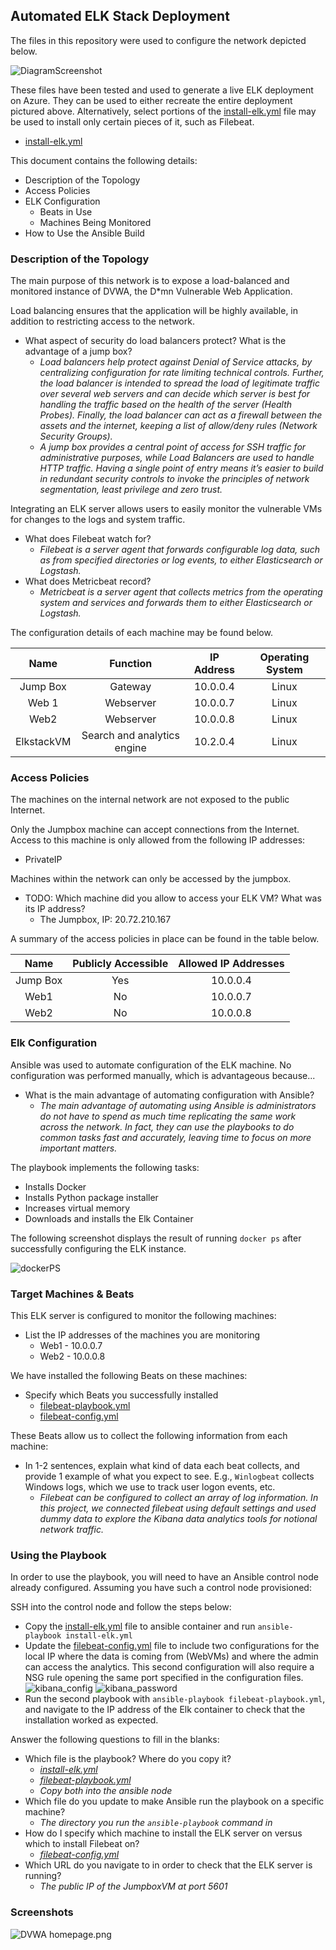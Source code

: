 ## Automated ELK Stack Deployment

The files in this repository were used to configure the network depicted below.

![DiagramScreenshot](Images/DiagramScreenshot.png)

These files have been tested and used to generate a live ELK deployment on Azure. They can be used to either recreate the entire deployment pictured above. Alternatively, select portions of the [install-elk.yml](install-elk.yml) file may be used to install only certain pieces of it, such as Filebeat.

  - [install-elk.yml](install-elk.yml)

This document contains the following details:
- Description of the Topology
- Access Policies
- ELK Configuration
  - Beats in Use
  - Machines Being Monitored
- How to Use the Ansible Build


### Description of the Topology

The main purpose of this network is to expose a load-balanced and monitored instance of DVWA, the D*mn Vulnerable Web Application.

Load balancing ensures that the application will be highly available, in addition to restricting access to the network.
- What aspect of security do load balancers protect? What is the advantage of a jump box?
  - *Load balancers help protect against Denial of Service attacks, by centralizing configuration for rate limiting technical controls. Further, the load balancer is intended to spread the load of legitimate traffic over several web servers and can decide which server is best for handling the traffic based on the health of the server (Health Probes). Finally, the load balancer can act as a firewall between the assets and the internet, keeping a list of allow/deny rules (Network Security Groups).*
  - *A jump box provides a central point of access for SSH traffic for administrative purposes, while Load Balancers are used to handle HTTP traffic. Having a single point of entry means it’s easier to build in redundant security controls to invoke the principles of network segmentation, least privilege and zero trust.*


Integrating an ELK server allows users to easily monitor the vulnerable VMs for changes to the logs and system traffic.
- What does Filebeat watch for?
  - *Filebeat is a server agent that forwards configurable log data, such as from specified directories or log events, to either Elasticsearch or Logstash.* 
- What does Metricbeat record?
  - *Metricbeat is a server agent that collects metrics from the operating system and services and forwards them to either Elasticsearch or Logstash.*

The configuration details of each machine may be found below.

|    Name    |           Function          | IP Address | Operating System |
|:----------:|:---------------------------:|:----------:|:----------------:|
| Jump Box   | Gateway                     | 10.0.0.4   | Linux            |
| Web 1      | Webserver                   | 10.0.0.7   | Linux            |
| Web2       | Webserver                   | 10.0.0.8   | Linux            |
| ElkstackVM | Search and analytics engine | 10.2.0.4   | Linux            |

### Access Policies

The machines on the internal network are not exposed to the public Internet. 

Only the Jumpbox machine can accept connections from the Internet. Access to this machine is only allowed from the following IP addresses:
- PrivateIP

Machines within the network can only be accessed by the jumpbox.
- TODO: Which machine did you allow to access your ELK VM? What was its IP address?
  - The Jumpbox, IP: 20.72.210.167

A summary of the access policies in place can be found in the table below.

|   Name   | Publicly Accessible | Allowed IP Addresses |
|:--------:|:-------------------:|:--------------------:|
| Jump Box | Yes                 | 10.0.0.4             |
| Web1     | No                  | 10.0.0.7             |
| Web2     | No                  | 10.0.0.8             |

### Elk Configuration

Ansible was used to automate configuration of the ELK machine. No configuration was performed manually, which is advantageous because...
- What is the main advantage of automating configuration with Ansible?
  - *The main advantage of automating using Ansible is administrators do not have to spend as much time replicating the same work across the network. In fact, they can use the playbooks to do common tasks fast and accurately, leaving time to focus on more important matters.* 

The playbook implements the following tasks:
  - Installs Docker
  - Installs Python package installer
  - Increases virtual memory 
  - Downloads and installs the Elk Container

The following screenshot displays the result of running `docker ps` after successfully configuring the ELK instance.

![dockerPS](Images/readme-docker_ps.png)

### Target Machines & Beats
This ELK server is configured to monitor the following machines:
- List the IP addresses of the machines you are monitoring
  - Web1 - 10.0.0.7
  - Web2 - 10.0.0.8

We have installed the following Beats on these machines:
- Specify which Beats you successfully installed
  - [filebeat-playbook.yml](filebeat-playbook.yml)
  - [filebeat-config.yml](filebeat-config.yml)

These Beats allow us to collect the following information from each machine:
- In 1-2 sentences, explain what kind of data each beat collects, and provide 1 example of what you expect to see. E.g., `Winlogbeat` collects Windows logs, which we use to track user logon events, etc.
  - *Filebeat can be configured to collect an array of log information. In this project, we connected filebeat using default settings and used dummy data to explore the Kibana data analytics tools for notional network traffic.*

### Using the Playbook
In order to use the playbook, you will need to have an Ansible control node already configured. Assuming you have such a control node provisioned: 

SSH into the control node and follow the steps below:
- Copy the [install-elk.yml](install-elk.yml) file to ansible container and run `ansible-playbook install-elk.yml`
- Update the [filebeat-config.yml](filebeat-config.yml) file to include two configurations for the local IP where the data is coming from (WebVMs) and where the admin can access the analytics. This second configuration will also require a NSG rule opening the same port specified in the configuration files. 
  ![kibana_config](Images/kibana_config.png)
  ![kibana_password](Images/kibana_password.png)
- Run the second playbook with `ansible-playbook filebeat-playbook.yml`, and navigate to the IP address of the Elk container to check that the installation worked as expected.

Answer the following questions to fill in the blanks:
- Which file is the playbook? Where do you copy it?
  - *[install-elk.yml](install-elk.yml)*
  - *[filebeat-playbook.yml](filebeat-playbook.yml)*
  - *Copy both into the ansible node*
- Which file do you update to make Ansible run the playbook on a specific machine?
  - *The directory you run the `ansible-playbook` command in* 
- How do I specify which machine to install the ELK server on versus which to install Filebeat on?
  - *[filebeat-config.yml](filebeat-config.yml)*
- Which URL do you navigate to in order to check that the ELK server is running?
  - *The public IP of the JumpboxVM at port 5601*

### Screenshots
![DVWA homepage.png](Images/DiagramScreenshot.png)

